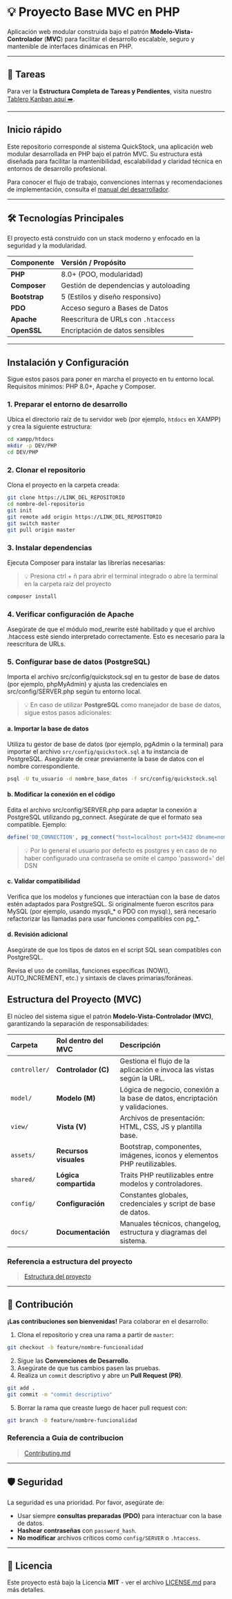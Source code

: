 # 💡 Proyecto Base MVC en PHP

Aplicación web modular construida bajo el patrón **Modelo-Vista-Controlador** (**MVC**) para facilitar el desarrollo escalable, seguro y mantenible de interfaces dinámicas en PHP.

---
## 📝 Tareas

Para ver la **Estructura Completa de Tareas y Pendientes**, visita nuestro [Tablero Kanban aquí ➡️](.kanbn/index.md).

---


## Inicio rápido

Este repositorio corresponde al sistema QuickStock, una aplicación web modular desarrollada en PHP bajo el patrón MVC. Su estructura está diseñada para facilitar la mantenibilidad, escalabilidad y claridad técnica en entornos de desarrollo profesional.

Para conocer el flujo de trabajo, convenciones internas y recomendaciones de implementación, consulta el [manual del desarrollador](/src/docs/manual_desarrollador.md).

---

## 🛠️ Tecnologías Principales

El proyecto está construido con un stack moderno y enfocado en la seguridad y la modularidad.

| Componente    | Versión / Propósito                   |
| :------------ | :------------------------------------ |
| **PHP**       | 8.0+ (POO, modularidad)               |
| **Composer**  | Gestión de dependencias y autoloading |
| **Bootstrap** | 5 (Estilos y diseño responsivo)       |
| **PDO**       | Acceso seguro a Bases de Datos        |
| **Apache**    | Reescritura de URLs con `.htaccess`   |
| **OpenSSL**   | Encriptación de datos sensibles       |

---

## Instalación y Configuración

Sigue estos pasos para poner en marcha el proyecto en tu entorno local. Requisitos mínimos: PHP 8.0+, Apache y Composer.

### 1. Preparar el entorno de desarrollo

Ubica el directorio raíz de tu servidor web (por ejemplo, `htdocs` en XAMPP) y crea la siguiente estructura:

```bash
cd xampp/htdocs
mkdir -p DEV/PHP
cd DEV/PHP
```

### 2. Clonar el repositorio
Clona el proyecto en la carpeta creada:

```bash
git clone https://LINK_DEL_REPOSITORIO
cd nombre-del-repositorio
git init
git remote add origin https://LINK_DEL_REPOSITORIO
git switch master
git pull origin master
```
### 3. Instalar dependencias
Ejecuta Composer para instalar las librerías necesarias:

> 💡 Presiona ctrl + ñ para abrir el terminal integrado o abre la terminal en la carpeta raiz del proyecto 

```bash
composer install
```

### 4. Verificar configuración de Apache
Asegúrate de que el módulo mod_rewrite esté habilitado y que el archivo .htaccess esté siendo interpretado correctamente. Esto es necesario para la reescritura de URLs.

### 5. Configurar base de datos (PostgreSQL)

Importa el archivo src/config/quickstock.sql en tu gestor de base de datos (por ejemplo, phpMyAdmin) y ajusta las credenciales en src/config/SERVER.php según tu entorno local.

> 💡 En caso de utilizar **PostgreSQL** como manejador de base de datos, sigue estos pasos adicionales:

#### a. Importar la base de datos

Utiliza tu gestor de base de datos (por ejemplo, pgAdmin o la terminal) para importar el archivo `src/config/quickstock.sql` a tu instancia de PostgreSQL. Asegúrate de crear previamente la base de datos con el nombre correspondiente.

```bash
psql -U tu_usuario -d nombre_base_datos -f src/config/quickstock.sql
```

#### b. Modificar la conexión en el código

Edita el archivo src/config/SERVER.php para adaptar la conexión a PostgreSQL utilizando pg_connect. Asegúrate de que el formato sea compatible. Ejemplo:

```php
define('DB_CONNECTION', pg_connect("host=localhost port=5432 dbname=nombre_base_datos user=tu_usuario password=tu_clave"));
```

> 💡 Por lo general el usuario por defecto es postgres y en caso de no haber configurado una contraseña se omite el campo 'password=' del DSN

#### c. Validar compatibilidad
Verifica que los modelos y funciones que interactúan con la base de datos estén adaptados para PostgreSQL. Si originalmente fueron escritos para MySQL (por ejemplo, usando mysqli_* o PDO con mysql:), será necesario refactorizar las llamadas para usar funciones compatibles con pg_*.

#### d. Revisión adicional
Asegúrate de que los tipos de datos en el script SQL sean compatibles con PostgreSQL.

Revisa el uso de comillas, funciones específicas (NOW(), AUTO_INCREMENT, etc.) y sintaxis de claves primarias/foráneas.


## Estructura del Proyecto (MVC)

El núcleo del sistema sigue el patrón **Modelo-Vista-Controlador (MVC)**, garantizando la separación de responsabilidades:

| Carpeta         | Rol dentro del MVC     | Descripción                                                                 |
| :-------------- | :--------------------- | :-------------------------------------------------------------------------- |
| `controller/`   | **Controlador (C)**    | Gestiona el flujo de la aplicación e invoca las vistas según la URL.        |
| `model/`        | **Modelo (M)**         | Lógica de negocio, conexión a la base de datos, encriptación y validaciones.|
| `view/`         | **Vista (V)**          | Archivos de presentación: HTML, CSS, JS y plantilla base.                   |
| `assets/`       | **Recursos visuales**  | Bootstrap, componentes, imágenes, iconos y elementos PHP reutilizables.     |
| `shared/`       | **Lógica compartida**  | Traits PHP reutilizables entre modelos y controladores.                     |
| `config/`       | **Configuración**      | Constantes globales, credenciales y script de base de datos.                |
| `docs/`         | **Documentación**      | Manuales técnicos, changelog, estructura y diagramas del sistema.           |

### Referencia a estructura del proyecto

>[Estructura del proyecto](src/docs/estructura_proyecto.md)

---

## 🤝 Contribución

**¡Las contribuciones son bienvenidas!** Para colaborar en el desarrollo:

1.  Clona el repositorio y crea una rama a partir de `master`: 

```bash
git checkout -b feature/nombre-funcionalidad
```

2.  Sigue las **Convenciones de Desarrollo**.
3.  Asegúrate de que tus cambios pasen las pruebas.
4.  Realiza un `commit` descriptivo y abre un **Pull Request (PR)**.
``` bash
git add .
git commit -m "commit descriptivo"
```

5. Borrar la rama que creaste luego de hacer pull request con:

```bash
git branch -D feature/nombre-funcionalidad
```

### Referencia a Guia de contribucion

>[Contributing.md](src/docs/Contributing.md)

---

## 🛡️ Seguridad

La seguridad es una prioridad. Por favor, asegúrate de:

* Usar siempre **consultas preparadas (PDO)** para interactuar con la base de datos.
* **Hashear contraseñas** con `password_hash`.
* **No modificar** archivos críticos como `config/SERVER` o `.htaccess`.

---

## 📄 Licencia

Este proyecto está bajo la Licencia **MIT** - ver el archivo [LICENSE.md](src/docs/LICENSE.MD) para más detalles.
